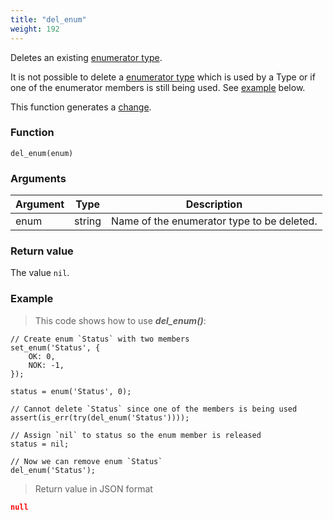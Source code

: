 ```yaml
---
title: "del_enum"
weight: 192
---
```


Deletes an existing [enumerator type](../../data-types/enum).

It is not possible to delete a [enumerator type](../../data-types/enum) which is used by a
Type or if one of the enumerator members is still being used. See [example](#example) below.

This function generates a [change](../../overview/changes).

### Function

`del_enum(enum)`

### Arguments

Argument | Type | Description
-------- | ---- | -----------
enum | string | Name of the enumerator type to be deleted.

### Return value

The value `nil`.

### Example

> This code shows how to use ***del_enum()***:

```thingsdb,json_response
// Create enum `Status` with two members
set_enum('Status', {
    OK: 0,
    NOK: -1,
});

status = enum('Status', 0);

// Cannot delete `Status` since one of the members is being used
assert(is_err(try(del_enum('Status'))));

// Assign `nil` to status so the enum member is released
status = nil;

// Now we can remove enum `Status`
del_enum('Status');
```

> Return value in JSON format

```json
null
```
